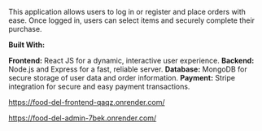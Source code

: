 This application allows users to log in or register and place orders with ease. Once logged in, users can select items and securely complete their purchase.

**Built With:**

**Frontend:** React JS for a dynamic, interactive user experience.
**Backend:** Node.js and Express for a fast, reliable server.
**Database:** MongoDB for secure storage of user data and order information.
**Payment:** Stripe integration for secure and easy payment transactions.

https://food-del-frontend-qaqz.onrender.com/

https://food-del-admin-7bek.onrender.com/
